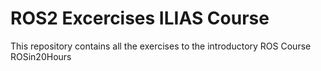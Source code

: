 # ROS2 Excercises ILIAS Course

This repository contains all the exercises to the introductory ROS Course ROSin20Hours
